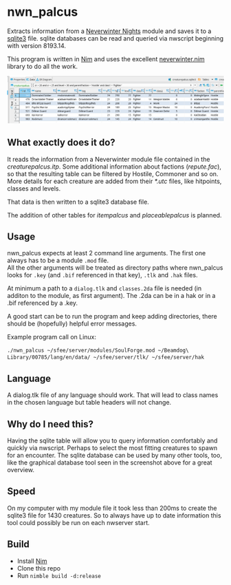 # nwn_palcus
Extracts information from a [Neverwinter Nights](https://www.beamdog.com/games/neverwinter-nights-enhanced/) module and saves it to a [sqlite3](https://www.sqlite.org/index.html) file. sqlite databases can be read and queried via nwscript beginning with version 8193.14.

This program is written in [Nim](https://nim-lang.org/) and uses the excellent [neverwinter.nim](https://github.com/niv/neverwinter.nim) library to do all the work.

![creaturepalcus.sqlite3 database view in gui](screenshots/creaturepalcus.png)

## What exactly does it do?
It reads the information from a Neverwinter module file contained in the *creaturepalcus.itp*. Some additional information about factions (*repute.fac*), so that the resulting table can be filtered by Hostile, Commoner and so on. More details for each creature are added from their *\*.utc* files, like hitpoints, classes and levels.

That data is then written to a sqlite3 database file.

The addition of other tables for *itempalcus* and *placeablepalcus* is planned.

## Usage
nwn_palcus expects at least 2 command line arguments. The first one always has to be a module `.mod` file.  
All the other arguments will be treated as directory paths where nwn_palcus looks for `.key` (and `.bif` referenced in that key), `.tlk` and `.hak` files.

At minimum a path to a `dialog.tlk` and `classes.2da` file is needed (in additon to the module, as first argument). The .2da can be in a hak or in a .bif referenced by a .key.

A good start can be to run the program and keep adding directories, there should be (hopefully) helpful error messages.

Example program call on Linux:
```
./nwn_palcus ~/sfee/server/modules/SoulForge.mod ~/Beamdog\ Library/00785/lang/en/data/ ~/sfee/server/tlk/ ~/sfee/server/hak
```

## Language
A dialog.tlk file of any language should work. That will lead to class names in the chosen language but table headers will not change.

## Why do I need this?
Having the sqlite table will allow you to query information comfortably and quickly via nwscript. Perhaps to select the most fitting creatures to spawn for an encounter. The sqlite database can be used by many other tools, too, like the graphical database tool seen in the screenshot above for a great overview.  

## Speed
On my computer with my module file it took less than 200ms to create the sqlite3 file for 1430 creatures. So to always have up to date information this tool could possibly be run on each nwserver start.

## Build
* Install [Nim](https://nim-lang.org/)
* Clone this repo
* Run `nimble build -d:release`
